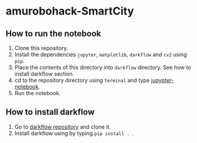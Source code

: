 # amurobohack-SmartCity

## How to run the notebook

1. Clone this repository.
2. Install the dependencies ```jupyter```, ```matplotlib```, ```darkflow``` and ```cv2``` using ```pip```.
3. Place the contents of this directory into ```darkflow``` directory. See how to install darkflow section.
3. cd to the repository directory using ```terminal``` and type [jupypter-notebook](#darkflow).
4. Run the notebook.

## <a name="darkflow">How to install darkflow</a>

1. Go to [darkflow repository](https://github.com/thtrieu/darkflow) and clone it.
2. Install darkflow using by typing ```pip install . ```.
